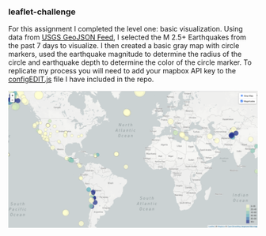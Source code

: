 <h3>leaflet-challenge</h3>
<p>For this assignment I completed the level one: basic visualization. Using data from <a href = "https://earthquake.usgs.gov/earthquakes/feed/v1.0/geojson.php">USGS GeoJSON Feed</a>, I selected the M 2.5+ Earthquakes from the past 7 days to visualize. I then created a basic gray map with circle markers, used the earthquake magnitude to determine the radius of the circle and earthquake depth to determine the color of the circle marker. To replicate my process you will need to add your mapbox API key to the <a href = "/leaflet-Step_1/static/js/configEDIT.js"> configEDIT.js</a> file I have included in the repo. </p>
<img alt="Map Screenshot" src="map_screenshot.png">
